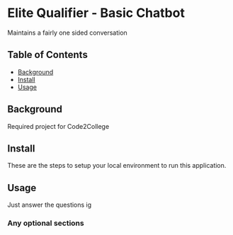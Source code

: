 # Elite Qualifier - Basic Chatbot
Maintains a fairly one sided conversation

## Table of Contents
- [Background](#background)
- [Install](#install)
- [Usage](#usage)

## Background
Required project for Code2College

## Install
These are the steps to setup your local environment to run this
application.

## Usage
Just answer the questions ig

### Any optional sections

